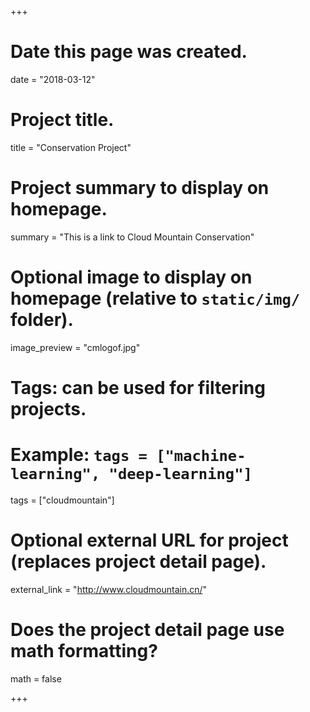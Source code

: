 +++
# Date this page was created.
date = "2018-03-12"

# Project title.
title = "Conservation Project"

# Project summary to display on homepage.
summary = "This is a link to Cloud Mountain Conservation"

# Optional image to display on homepage (relative to `static/img/` folder).
image_preview = "cmlogof.jpg"

# Tags: can be used for filtering projects.
# Example: `tags = ["machine-learning", "deep-learning"]`
tags = ["cloudmountain"]

# Optional external URL for project (replaces project detail page).
external_link = "http://www.cloudmountain.cn/"

# Does the project detail page use math formatting?
math = false

+++


